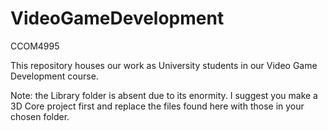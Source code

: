 # VideoGameDevelopment
CCOM4995

This repository houses our work as University students in our Video Game Development course.

Note: the Library folder is absent due to its enormity. I suggest you make a 3D Core project first and replace the files found here with those in your chosen folder.
